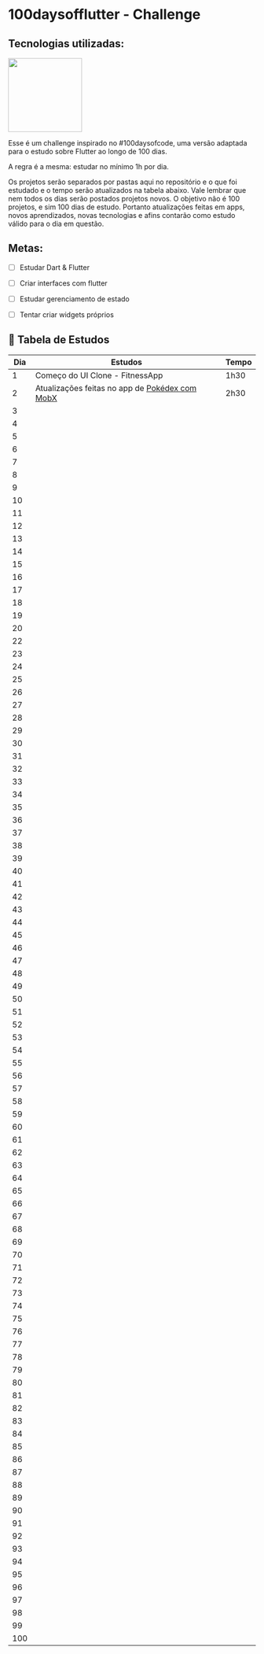 # 100daysofflutter - Challenge

## Tecnologias utilizadas:

<img src='https://upload.wikimedia.org/wikipedia/commons/1/17/Google-flutter-logo.png' width=150>

Esse é um challenge inspirado no #100daysofcode, uma versão adaptada para o estudo sobre Flutter ao longo de 100 dias. <p>
A regra é a mesma: estudar no mínimo 1h por dia. <p>

Os projetos serão separados por pastas aqui no repositório e o que foi estudado e o tempo serão atualizados na tabela abaixo.
Vale lembrar que nem todos os dias serão postados projetos novos. O objetivo não é 100 projetos, e sim 100 dias de estudo. Portanto atualizações feitas em apps, novos aprendizados, novas tecnologias e afins contarão como estudo válido para o dia em questão.

## Metas:

- [ ] Estudar Dart & Flutter <p>
- [ ] Criar interfaces com flutter <p>
- [ ] Estudar gerenciamento de estado <p>
- [ ] Tentar criar widgets próprios <p>

<h2> 🚀 Tabela de Estudos </h2>

|Dia|Estudos|Tempo|
| -------- | ----------------- | -------- |
|1| Começo do UI Clone - FitnessApp | 1h30 |
|2| Atualizações feitas no app de [Pokédex com MobX](https://github.com/feliper2002/pokedex-flutter-mobx) | 2h30 |
|3|  | |
|4|  | |
|5|  | |
|6|  | |
|7|  | |
|8|  | |
|9|  | |
|10|  | |
|11|  | |
|12|  | |
|13|  | |
|14|  | |
|15|  | |
|16|  | |
|17|  | |
|18|  | |
|19|  | |
|20|  | |
|22|  | |
|23|  | |
|24|  | |
|25|  | |
|26|  | |
|27|  | |
|28|  | |
|29|  | |
|30|  | |
|31|  | |
|32|  | |
|33|  | |
|34|  | |
|35|  | |
|36|  | |
|37|  | |
|38|  | |
|39|  | |
|40|  | |
|41|  | |
|42|  | |
|43|  | |
|44|  | |
|45|  | |
|46|  | |
|47|  | |
|48|  | |
|49|  | |
|50|  | |
|51|  | |
|52|  | |
|53|  | |
|54|  | |
|55|  | |
|56|  | |
|57|  | |
|58|  | |
|59|  | |
|60|  | |
|61|  | |
|62|  | |
|63|  | |
|64|  | |
|65|  | |
|66|  | |
|67|  | |
|68|  | |
|69|  | |
|70|  | |
|71|  | |
|72|  | |
|73|  | |
|74|  | |
|75|  | |
|76|  | |
|77|  | |
|78|  | |
|79|  | |
|80|  | |
|81|  | |
|82|  | |
|83|  | |
|84|  | |
|85|  | |
|86|  | |
|87|  | |
|88|  | |
|89|  | |
|90|  | |
|91|  | |
|92|  | |
|93|  | |
|94|  | |
|95|  | |
|96|  | |
|97|  | |
|98|  | |
|99|  | |
|100|  | |

